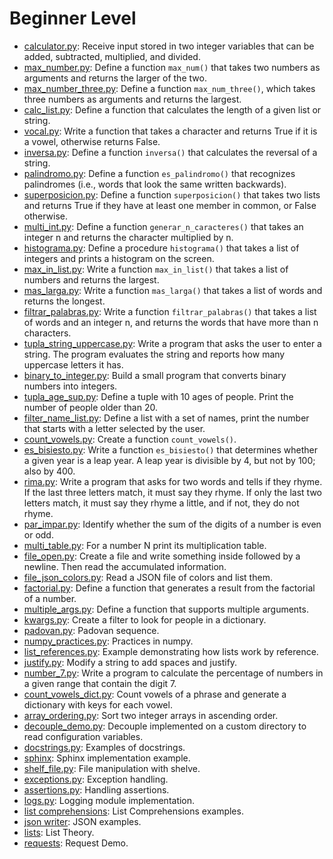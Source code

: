 # Beginner Level
- [calculator.py](calculator.py): Receive input stored in two integer variables that can be added, subtracted, multiplied, and divided.
- [max_number.py](max_number.py): Define a function `max_num()` that takes two numbers as arguments and returns the larger of the two.
- [max_number_three.py](max_number_three.py): Define a function `max_num_three()`, which takes three numbers as arguments and returns the largest.
- [calc_list.py](calc_list.py): Define a function that calculates the length of a given list or string.
- [vocal.py](vocal.py): Write a function that takes a character and returns True if it is a vowel, otherwise returns False.
- [inversa.py](inversa.py): Define a function `inversa()` that calculates the reversal of a string.
- [palindromo.py](palindromo.py): Define a function `es_palindromo()` that recognizes palindromes (i.e., words that look the same written backwards).
- [superposicion.py](superposicion.py): Define a function `superposicion()` that takes two lists and returns True if they have at least one member in common, or False otherwise.
- [multi_int.py](multi_int.py): Define a function `generar_n_caracteres()` that takes an integer n and returns the character multiplied by n.
- [histograma.py](histograma.py): Define a procedure `histograma()` that takes a list of integers and prints a histogram on the screen.
- [max_in_list.py](max_in_list.py): Write a function `max_in_list()` that takes a list of numbers and returns the largest.
- [mas_larga.py](mas_larga.py): Write a function `mas_larga()` that takes a list of words and returns the longest.
- [filtrar_palabras.py](filtrar_palabras.py): Write a function `filtrar_palabras()` that takes a list of words and an integer n, and returns the words that have more than n characters.
- [tupla_string_uppercase.py](tupla_string_uppercase.py): Write a program that asks the user to enter a string. The program evaluates the string and reports how many uppercase letters it has.
- [binary_to_integer.py](binary_to_integer.py): Build a small program that converts binary numbers into integers.
- [tupla_age_sup.py](tupla_age_sup.py): Define a tuple with 10 ages of people. Print the number of people older than 20.
- [filter_name_list.py](filter_name_list.py): Define a list with a set of names, print the number that starts with a letter selected by the user.
- [count_vowels.py](count_vowels.py): Create a function `count_vowels()`.
- [es_bisiesto.py](es_bisiesto.py): Write a function `es_bisiesto()` that determines whether a given year is a leap year. A leap year is divisible by 4, but not by 100; also by 400.
- [rima.py](rima.py): Write a program that asks for two words and tells if they rhyme. If the last three letters match, it must say they rhyme. If only the last two letters match, it must say they rhyme a little, and if not, they do not rhyme.
- [par_impar.py](par_impar.py): Identify whether the sum of the digits of a number is even or odd.
- [multi_table.py](multi_table.py): For a number N print its multiplication table.
- [file_open.py](file_open.py): Create a file and write something inside followed by a newline. Then read the accumulated information.
- [file_json_colors.py](file_json_colors.py): Read a JSON file of colors and list them.
- [factorial.py](factorial.py): Define a function that generates a result from the factorial of a number.
- [multiple_args.py](multiple_args.py): Define a function that supports multiple arguments.
- [kwargs.py](kwargs.py): Create a filter to look for people in a dictionary.
- [padovan.py](padovan.py): Padovan sequence.
- [numpy_practices.py](numpy_practices.py): Practices in numpy.
- [list_references.py](list_references.py): Example demonstrating how lists work by reference.
- [justify.py](justify.py): Modify a string to add spaces and justify.
- [number_7.py](number_7.py): Write a program to calculate the percentage of numbers in a given range that contain the digit 7.
- [count_vowels_dict.py](count_vowels_dict.py): Count vowels of a phrase and generate a dictionary with keys for each vowel.
- [array_ordering.py](array_ordering.py): Sort two integer arrays in ascending order.
- [decouple_demo.py](decouple_demo.py): Decouple implemented on a custom directory to read configuration variables.
- [docstrings.py](docstrings.py): Examples of docstrings.
- [sphinx](sphinx/source/main.py): Sphinx implementation example.
- [shelf_file.py](shelf_file.py): File manipulation with shelve.
- [exceptions.py](exceptions.py): Exception handling.
- [assertions.py](assertions.py): Handling assertions.
- [logs.py](logs.py): Logging module implementation.
- [list comprehensions](list_comprehensions.py): List Comprehensions examples.
- [json writer](json_writer.py): JSON examples.
- [lists](lists.py): List Theory.
- [requests](request_demo.py): Request Demo.